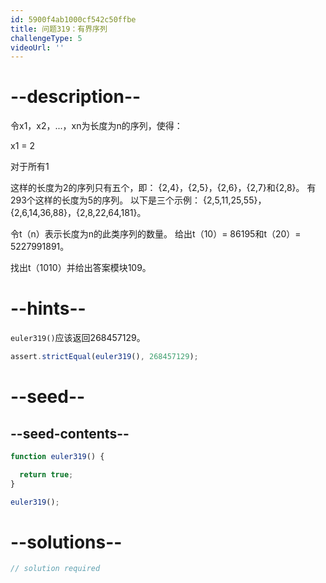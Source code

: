 ```yaml
---
id: 5900f4ab1000cf542c50ffbe
title: 问题319：有界序列
challengeType: 5
videoUrl: ''
---
```


# --description--

令x1，x2，...，xn为长度为n的序列，使得：

x1 = 2

对于所有1

这样的长度为2的序列只有五个，即： {2,4}，{2,5}，{2,6}，{2,7}和{2,8}。 有293个这样的长度为5的序列。 以下是三个示例： {2,5,11,25,55}，{2,6,14,36,88}，{2,8,22,64,181}。

令t（n）表示长度为n的此类序列的数量。 给出t（10）= 86195和t（20）= 5227991891。

找出t（1010）并给出答案模块109。

# --hints--

`euler319()`应该返回268457129。

```js
assert.strictEqual(euler319(), 268457129);
```

# --seed--

## --seed-contents--

```js
function euler319() {

  return true;
}

euler319();
```

# --solutions--

```js
// solution required
```
